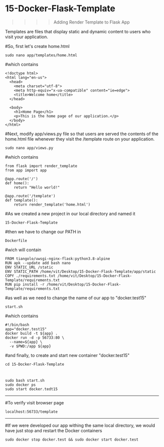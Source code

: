 # 15-Docker-Flask-Template
>>>>  Adding Render Template to Flask App

Templates are files that display static and dynamic content to users who visit your application. 

#So, first let's create home.html

    sudo nano app/templates/home.html

#which contains


    <!doctype html>
    <html lang="en-us">   
      <head>
        <meta charset="utf-8">
        <meta http-equiv="x-ua-compatible" content="ie=edge">
        <title>Welcome home</title>
      </head>
  
      <body>
        <h1>Home Page</h1>
        <p>This is the home page of our application.</p>
      </body> 
    </html>

#Next, modify app/views.py file so that users are served the contents of the home.html file whenever they visit the /template route on your application.

    sudo nano app/views.py

#which contains

    from flask import render_template
    from app import app 

    @app.route('/')
    def home():
        return "Hello world!"

    @app.route('/template')
    def template():
        return render_template('home.html')
        
#As we created a new project in our local directory and named it 

    15-Docker-Flask-Template

#then we have to change our PATH in 

    Dockerfile

#wich will contain

    FROM tiangolo/uwsgi-nginx-flask:python3.8-alpine
    RUN apk --update add bash nano
    ENV STATIC_URL /static
    ENV STATIC_PATH /home/vit/Desktop/15-Docker-Flask-Template/app/static
    COPY ./requirements.txt /home/vit/Desktop/15-Docker-Flask-Template/requirements.txt
    RUN pip install -r /home/vit/Desktop/15-Docker-Flask-Template/requirements.txt
        
#as well as we need to change the name of our app to "docker.test15"

    start.sh

#which contains

    #!/bin/bash
    app="docker.test15"
    docker build -t ${app} .
    docker run -d -p 56733:80 \
      --name=${app} \
      -v $PWD:/app ${app}

#and finally, to create and start new container "docker.test15"

    cd 15-Docker-Flask-Template

#
    sudo bash start.sh
    sudo docker ps
    sudo start docker.tedt15

***

#To verify visit browser page 

    localhost:56733/template



****

#If we were developed our app withing the same local directory, we would have just stop and restart the Docker containers

    sudo docker stop docker.test && sudo docker start docker.test

